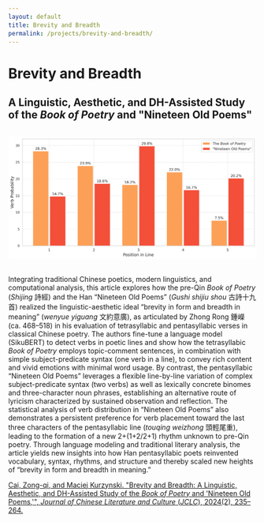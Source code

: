 ```yaml
---
layout: default
title: Brevity and Breadth
permalink: /projects/brevity-and-breadth/
---
```


# Brevity and Breadth

## A Linguistic, Aesthetic, and DH-Assisted Study of the *Book of Poetry* and "Nineteen Old Poems"

<img src="main.png" alt="Brevity and Breadth" style="max-width: 100%; height: auto; margin: 2rem auto; display: block;">

Integrating traditional Chinese poetics, modern linguistics, and computational analysis, this article explores how the pre-Qin *Book of Poetry* (*Shijing* 詩經) and the Han “Nineteen Old Poems” (*Gushi shijiu shou* 古詩十九首) realized the linguistic-aesthetic ideal “brevity in form and breadth in meaning” (*wenyue yiguang* 文約意廣), as articulated by Zhong Rong 鍾嶸 (ca. 468–518) in his evaluation of tetrasyllabic and pentasyllabic verses in classical Chinese poetry. The authors fine-tune a language model (SikuBERT) to detect verbs in poetic lines and show how the tetrasyllabic *Book of Poetry* employs topic-comment sentences, in combination with simple subject-predicate syntax (one verb in a line), to convey rich content and vivid emotions with minimal word usage. By contrast, the pentasyllabic “Nineteen Old Poems” leverages a flexible line-by-line variation of complex subject-predicate syntax (two verbs) as well as lexically concrete binomes and three-character noun phrases, establishing an alternative route of lyricism characterized by sustained observation and reflection. The statistical analysis of verb distribution in “Nineteen Old Poems” also demonstrates a persistent preference for verb placement toward the last three characters of the pentasyllabic line (*touqing weizhong* 頭輕尾重), leading to the formation of a new 2+(1+2/2+1) rhythm unknown to pre-Qin poetry. Through language modeling and traditional literary analysis, the article yields new insights into how Han pentasyllabic poets reinvented vocabulary, syntax, rhythms, and structure and thereby scaled new heights of “brevity in form and breadth in meaning.”

[Cai, Zong-qi, and Maciej Kurzynski. "Brevity and Breadth: A Linguistic, Aesthetic, and DH-Assisted Study of the *Book of Poetry* and 'Nineteen Old Poems,'", *Journal of Chinese Literature and Culture* (*JCLC*), 2024(2), 235–264.](https://read.dukeupress.edu/jclc/article-abstract/11/2/235/397123/Brevity-and-Breadth-A-Linguistic-Aesthetic-and-DH?redirectedFrom=fulltext)